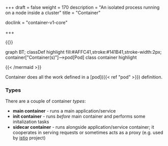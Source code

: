 +++
draft = false
weight = 170
description = "An isolated process running on a node inside a cluster"
title = "Container"

doclink = "container-v1-core"

+++

{{<mermaid>}}

graph BT;
    classDef highlight fill:#AFFC41,stroke:#141B41,stroke-width:2px;
    container["Container(s)"]-->pod[Pod]
    class container highlight

{{< /mermaid >}}

Container does all the work defined in a [pod]({{< ref "pod" >}}) definition.

### Types

There are a couple of container <i>types</i>:

* <strong>main container</strong> - runs a main application/service
* <strong>init container</strong> - runs _before_ main container and performs some initalization tasks 
* <strong>sidecar container</strong> - runs alongside application/service container; it cooperates in serving requests or sometimes acts as a proxy (e.g. used by [istio](https://istio.io) project)

